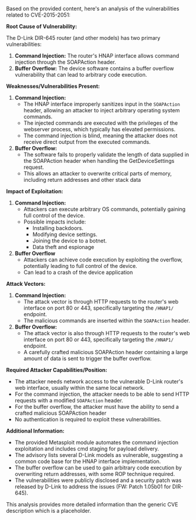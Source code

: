 Based on the provided content, here's an analysis of the vulnerabilities related to CVE-2015-2051:

**Root Cause of Vulnerability:**

The D-Link DIR-645 router (and other models) has two primary vulnerabilities:
1. **Command Injection:** The router's HNAP interface allows command injection through the SOAPAction header.
2. **Buffer Overflow:** The device software contains a buffer overflow vulnerability that can lead to arbitrary code execution.

**Weaknesses/Vulnerabilities Present:**

1.  **Command Injection:**
    *   The HNAP interface improperly sanitizes input in the `SOAPAction` header, allowing an attacker to inject arbitrary operating system commands.
    *   The injected commands are executed with the privileges of the webserver process, which typically has elevated permissions.
    *   The command injection is blind, meaning the attacker does not receive direct output from the executed commands.
2.  **Buffer Overflow:**
    *  The software fails to properly validate the length of data supplied in the SOAPAction header when handling the GetDeviceSettings request.
    *  This allows an attacker to overwrite critical parts of memory, including return addresses and other stack data

**Impact of Exploitation:**

1.  **Command Injection:**
    *   Attackers can execute arbitrary OS commands, potentially gaining full control of the device.
    *   Possible impacts include:
        *   Installing backdoors.
        *   Modifying device settings.
        *   Joining the device to a botnet.
        *   Data theft and espionage
2. **Buffer Overflow**
    *   Attackers can achieve code execution by exploiting the overflow, potentially leading to full control of the device.
    *   Can lead to a crash of the device application

**Attack Vectors:**

1.  **Command Injection:**
    *   The attack vector is through HTTP requests to the router's web interface on port 80 or 443, specifically targeting the `/HNAP1/` endpoint.
    *   The malicious commands are inserted within the `SOAPAction` header.
2. **Buffer Overflow:**
    *   The attack vector is also through HTTP requests to the router's web interface on port 80 or 443, specifically targeting the `/HNAP1/` endpoint.
    *   A carefully crafted malicious SOAPAction header containing a large amount of data is sent to trigger the buffer overflow.

**Required Attacker Capabilities/Position:**

*   The attacker needs network access to the vulnerable D-Link router's web interface, usually within the same local network.
*   For the command injection, the attacker needs to be able to send HTTP requests with a modified `SOAPAction` header.
*   For the buffer overflow, the attacker must have the ability to send a crafted malicious SOAPAction header
*   No authentication is required to exploit these vulnerabilities.

**Additional Information:**

*   The provided Metasploit module automates the command injection exploitation and includes cmd staging for payload delivery.
*   The advisory lists several D-Link models as vulnerable, suggesting a common code base for the HNAP interface implementation.
*   The buffer overflow can be used to gain arbitrary code execution by overwriting return addresses, with some ROP technique required.
*   The vulnerabilities were publicly disclosed and a security patch was released by D-Link to address the issues (FW: Patch 1.05b01 for DIR-645).

This analysis provides more detailed information than the generic CVE description which is a placeholder.